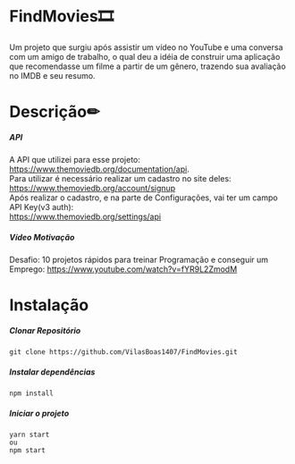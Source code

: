 ﻿#                                                       FindMovies🎞
 
 Um projeto que surgiu após assistir um vídeo no YouTube e uma conversa com um amigo de trabalho, o qual deu a idéia de construir uma aplicação que recomendasse um filme a partir de um gênero, trazendo sua avaliação no IMDB e seu resumo.
	
  # Descrição✏
  ##### API
  A API que utilizei para esse projeto: https://www.themoviedb.org/documentation/api. <br>
Para utilizar é necessário realizar um cadastro no site deles:
https://www.themoviedb.org/account/signup <br>
Após realizar o cadastro, e na parte de Configurações, vai ter um campo API Key(v3 auth):<br>
https://www.themoviedb.org/settings/api

  ##### Vídeo Motivação
  Desafio: 10 projetos rápidos para treinar Programação e conseguir um Emprego:	https://www.youtube.com/watch?v=fYR9L2ZmodM
  # Instalação 
  ##### Clonar Repositório
	git clone https://github.com/VilasBoas1407/FindMovies.git
	
 ##### Instalar dependências
 	npm install 
 ##### Iniciar o projeto
 	yarn start
	ou
	npm start
	
	
